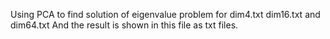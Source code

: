 Using PCA to find solution of eigenvalue problem for dim4.txt dim16.txt and dim64.txt
And the result is shown in this file as txt files.
